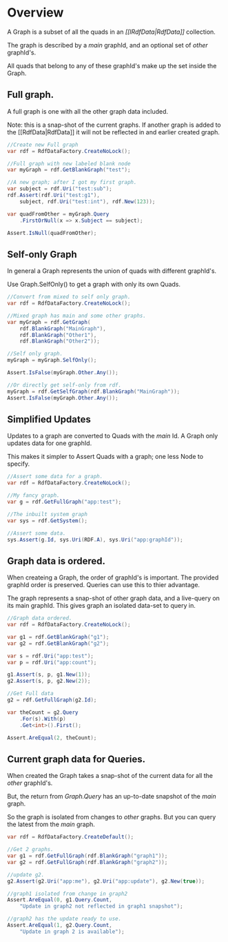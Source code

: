 ﻿# Overview
A Graph is a subset of all the quads in
an *[[IRdfData|RdfData]]* collection.

The graph is described by a _main_ graphId,
and an optional set of _other_ graphId's.

All quads that belong to any of these graphId's make up the set inside the Graph.

## Full graph.
A full graph is one with all the other graph data included.

Note: this is a snap-shot of the current graphs. If another 
graph is added to the [[RdfData|RdfData]] it will not be reflected in 
and earlier created graph.

```cs
//Create new Full graph
var rdf = RdfDataFactory.CreateNoLock();

//Full graph with new labeled blank node
var myGraph = rdf.GetBlankGraph("test");

//A new graph; after I got my first graph.
var subject = rdf.Uri("test:sub");
rdf.Assert(rdf.Uri("test:g1"), 
    subject, rdf.Uri("test:int"), rdf.New(123));

var quadFromOther = myGraph.Query
    .FirstOrNull(x => x.Subject == subject);

Assert.IsNull(quadFromOther);
```

## Self-only Graph
In general a Graph represents the union of quads with different graphId's.

Use Graph.SelfOnly() to get a graph with only its own Quads.

```cs
//Convert from mixed to self only graph.
var rdf = RdfDataFactory.CreateNoLock();

//Mixed graph has main and some other graphs.
var myGraph = rdf.GetGraph(
    rdf.BlankGraph("MainGraph"),
    rdf.BlankGraph("Other1"),
    rdf.BlankGraph("Other2"));

//Self only graph.
myGraph = myGraph.SelfOnly();

Assert.IsFalse(myGraph.Other.Any());

//Or directly get self-only from rdf.
myGraph = rdf.GetSelfGraph(rdf.BlankGraph("MainGraph"));
Assert.IsFalse(myGraph.Other.Any());
```

## Simplified Updates
Updates to a graph are converted to Quads 
with the _main_ Id. A Graph only updates data 
for one graphId.

This makes it simpler to Assert Quads with a graph; 
one less Node to specify.

```cs
//Assert some data for a graph.
var rdf = RdfDataFactory.CreateNoLock();

//My fancy graph.
var g = rdf.GetFullGraph("app:test");

//The inbuilt system graph
var sys = rdf.GetSystem();

//Assert some data.
sys.Assert(g.Id, sys.Uri(RDF.A), sys.Uri("app:graphId"));
```

## Graph data is ordered.
When createing a Graph, the order of graphId's is important.
The provided graphId order is preserved. 
Queries can use this to thier advantage.

The graph represents a snap-shot of other graph data, and 
a live-query on its main graphId. This gives graph an isolated
data-set to query in.

```cs
//Graph data ordered.
var rdf = RdfDataFactory.CreateNoLock();

var g1 = rdf.GetBlankGraph("g1");
var g2 = rdf.GetBlankGraph("g2");

var s = rdf.Uri("app:test");
var p = rdf.Uri("app:count");

g1.Assert(s, p, g1.New(1));
g2.Assert(s, p, g2.New(2));

//Get Full data
g2 = rdf.GetFullGraph(g2.Id);

var theCount = g2.Query
    .For(s).With(p)
    .Get<int>().First();

Assert.AreEqual(2, theCount);
```

## Current graph data for Queries.

When created the Graph takes a snap-shot of 
the current data for all the _other_ graphId's.

But, the return from *Graph.Query* has an 
up-to-date snapshot of the _main_ graph.

So the graph is isolated from changes to _other_ graphs.
But you can query the latest from the _main_ graph.

```cs
var rdf = RdfDataFactory.CreateDefault();

//Get 2 graphs.
var g1 = rdf.GetFullGraph(rdf.BlankGraph("graph1"));
var g2 = rdf.GetFullGraph(rdf.BlankGraph("graph2"));

//update g2.
g2.Assert(g2.Uri("app:me"), g2.Uri("app:update"), g2.New(true));

//graph1 isolated from change in graph2
Assert.AreEqual(0, g1.Query.Count,
    "Update in graph2 not reflected in graph1 snapshot");

//graph2 has the update ready to use.
Assert.AreEqual(1, g2.Query.Count, 
    "Update in graph 2 is available");
```